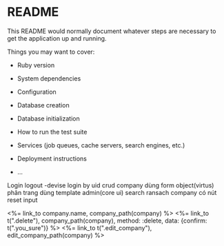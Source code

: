 # README

This README would normally document whatever steps are necessary to get the
application up and running.

Things you may want to cover:

* Ruby version

* System dependencies

* Configuration

* Database creation

* Database initialization

* How to run the test suite

* Services (job queues, cache servers, search engines, etc.)

* Deployment instructions

* ...

Login logout -devise 
login by uid 
crud company dùng form object(virtus)
phân trang
dùng template admin(core ui)
search ransach company
có nút reset input 

<tr>
  <td><%= link_to company.name, company_path(company) %></td>
  <td><%= link_to t(".delete"), company_path(company), method: :delete, data: {confirm: t(".you_sure")} %>
  </td>
  <td><%= link_to t(".edit_company"), edit_company_path(company) %></td>
</tr>
